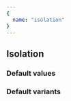 ```yaml
---
{
  name: "isolation"
}
---
```


## Isolation

### Default values
<!-- defaults.values.start -->
<!-- defaults.values.end -->


### Default variants
<!-- defaults.variants.start -->
<!-- defaults.variants.end -->
